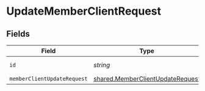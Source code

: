 # UpdateMemberClientRequest


## Fields

| Field                                                                                       | Type                                                                                        | Required                                                                                    | Description                                                                                 |
| ------------------------------------------------------------------------------------------- | ------------------------------------------------------------------------------------------- | ------------------------------------------------------------------------------------------- | ------------------------------------------------------------------------------------------- |
| `id`                                                                                        | *string*                                                                                    | :heavy_check_mark:                                                                          | Unique identifier                                                                           |
| `memberClientUpdateRequest`                                                                 | [shared.MemberClientUpdateRequest](../../../sdk/models/shared/memberclientupdaterequest.md) | :heavy_minus_sign:                                                                          | N/A                                                                                         |